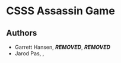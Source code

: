 # CSSS Assassin Game

## Authors

- Garrett Hansen, ***REMOVED***, ***REMOVED***
- Jarod Pas, <nsid>, <student number>
